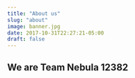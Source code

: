 ```yaml
---
title: "About us"
slug: "about"
image: banner.jpg
date: 2017-10-31T22:27:21-05:00
draft: false
---
```

## We are Team Nebula 12382

